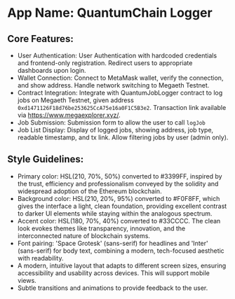 # **App Name**: QuantumChain Logger

## Core Features:

- User Authentication: User Authentication with hardcoded credentials and frontend-only registration. Redirect users to appropriate dashboards upon login.
- Wallet Connection: Connect to MetaMask wallet, verify the connection, and show address. Handle network switching to Megaeth Testnet.
- Contract Integration: Integrate with QuantumJobLogger contract to log jobs on Megaeth Testnet, given address `0xd1471126F18d76be253625CcA75e16a0F1C5B3e2`. Transaction link available via https://www.megaexplorer.xyz/.
- Job Submission: Submission form to allow the user to call `logJob`
- Job List Display: Display of logged jobs, showing address, job type, readable timestamp, and tx link. Allow filtering jobs by user (admin only).

## Style Guidelines:

- Primary color: HSL(210, 70%, 50%) converted to #3399FF, inspired by the trust, efficiency and professionalism conveyed by the solidity and widespread adoption of the Ethereum blockchain.
- Background color: HSL(210, 20%, 95%) converted to #F0F8FF, which gives the interface a light, clean foundation, providing excellent contrast to darker UI elements while staying within the analogous spectrum.
- Accent color: HSL(180, 70%, 40%) converted to #33CCCC. The clean look evokes themes like transparency, innovation, and the interconnected nature of blockchain systems.
- Font pairing: 'Space Grotesk' (sans-serif) for headlines and 'Inter' (sans-serif) for body text, combining a modern, tech-focused aesthetic with readability.
- A modern, intuitive layout that adapts to different screen sizes, ensuring accessibility and usability across devices. This will support mobile views.
- Subtle transitions and animations to provide feedback to the user.